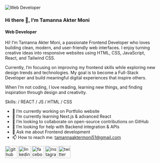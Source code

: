 ![Web Developer](https://media.licdn.com/dms/image/v2/D5616AQEWWMcW7UkHTA/profile-displaybackgroundimage-shrink_350_1400/B56Zk9BpjwKUAc-/0/1757665469067?e=1762387200&v=beta&t=RxO4UmBtHFbR15nwPMdzjhZecdcBSMn3OCFgZRo--LI)

### Hi there 👋,  I’m Tamanna Akter Moni
#### Web Developer

Hi! I’m Tamanna Akter Moni, a passionate Frontend Developer who loves building clean, modern, and user-friendly web interfaces. I enjoy turning creative ideas into responsive websites using HTML, CSS, JavaScript, React, and Tailwind CSS.

Currently, I’m focusing on improving my frontend skills while exploring new design trends and technologies. My goal is to become a Full-Stack Developer and build meaningful digital experiences that inspire others.

When I’m not coding, I love reading, learning new things, and finding inspiration through design and creativity.

Skills: / REACT / JS / HTML / CSS

- 🔭 I’m currently working on Portfolio website 
- 🌱 I’m currently learning Next.js & advanced React 
- 👯 I’m looking to collaborate on open-source contributions on GitHub 
- 🤔 I’m looking for help with Backend integration & APIs 
- 💬 Ask me about Frontend development 
- 📫 How to reach me: tamannaaktermoni51@gmail.com 


[<img src='https://cdn.jsdelivr.net/npm/simple-icons@3.0.1/icons/github.svg' alt='github' height='40'>](https://github.com/https://github.com/Tamanna5092)  [<img src='https://cdn.jsdelivr.net/npm/simple-icons@3.0.1/icons/linkedin.svg' alt='linkedin' height='40'>](https://www.linkedin.com/in/https://www.linkedin.com/in/tamanna51//)  [<img src='https://cdn.jsdelivr.net/npm/simple-icons@3.0.1/icons/facebook.svg' alt='facebook' height='40'>](https://www.facebook.com/https://www.facebook.com/tamannaaktermoni51)  [<img src='https://cdn.jsdelivr.net/npm/simple-icons@3.0.1/icons/instagram.svg' alt='instagram' height='40'>](https://www.instagram.com/https://www.instagram.com/tamannaaktermoni51?igsh=cmtzaWFvbHBlcGVo/)  [<img src='https://cdn.jsdelivr.net/npm/simple-icons@3.0.1/icons/twitter.svg' alt='twitter' height='40'>](https://twitter.com/https://x.com/tamanna_51?s=09)  

